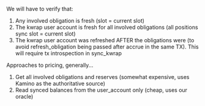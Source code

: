 We will have to verify that:

1) Any involved obligation is fresh (slot = current slot)
2) The kwrap user account is fresh for all involved obligations (all positions sync slot = current slot)
3) The kwrap user account was refreshed AFTER the obligations were (to avoid refresh_obligation
   being passed after accrue in the same TX). This will require tx introspection in sync_kwrap


Approaches to pricing, generally...
1) Get all involved obligations and reserves (somewhat expensive, uses Kamino as the authoritative source)
2) Read synced balances from the user_account only (cheap, uses our oracle)